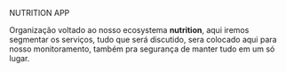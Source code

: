 NUTRITION APP

Organização voltado ao nosso ecosystema **nutrition**, aqui iremos segmentar os serviços, tudo que será discutido, sera colocado aqui para nosso monitoramento, também pra segurança de manter tudo em um só lugar.
